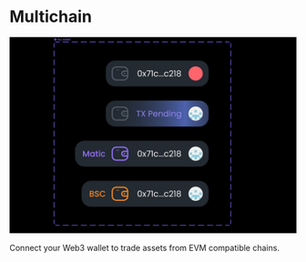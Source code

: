# Multichain

![](../.gitbook/assets/image%20%282%29.png)



Connect your Web3 wallet to trade assets from EVM compatible chains. 

